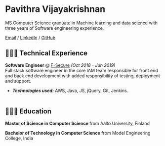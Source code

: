 # Pavithra Vijayakrishnan

MS Computer Science graduate in Machine learning and data science with three years of Software engineering experience. <br>

[Email](mailto:vijayakrishnanpavithra@gmail.com) / [LinkedIn](https://www.linkedin.com/in/carolstran/) / [GitHub](https://github.com/pavi2894/) 

## 👩🏼‍💻 Technical Experience

**Software Engineer** @ [F-Secure](https://www.f-secure.com/en) _(Oct 2018 - Jun 2019)_ <br>
Full stack software engineer in the core IAM team responsible for front end and back end development with added responsibility of testing, deployment and support. 
  
  - **_Technologies used:_** AWS, Java, JS, jQuery, Git, Jenkins.
<br><br>





## 👩🏼‍🎓 Education

**Master of Science in Computer Science** from Aalto University, Finland <br>

**Bachelor of Technology in Computer Science** from Model Engineering College, India <br>
